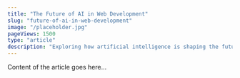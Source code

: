 ```yaml
---
title: "The Future of AI in Web Development"
slug: "future-of-ai-in-web-development"
image: "/placeholder.jpg"
pageViews: 1500
type: "article"
description: "Exploring how artificial intelligence is shaping the future of web development and revolutionizing the way we build websites and applications."
---
```


Content of the article goes here...